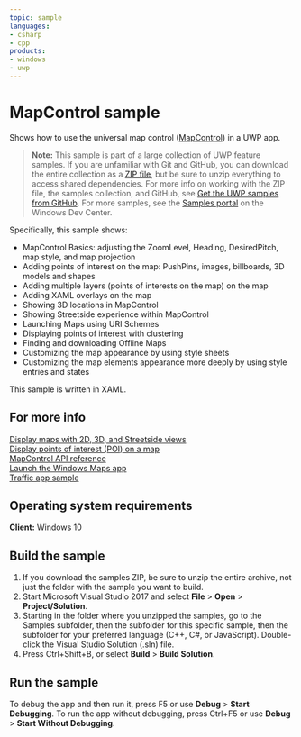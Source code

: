 ```yaml
---
topic: sample
languages:
- csharp
- cpp
products:
- windows
- uwp
---
```


<!---
  category: MapsAndLocation 
  samplefwlink: http://go.microsoft.com/fwlink/p/?LinkId=619977
--->

# MapControl sample

Shows how to use the universal map control ([MapControl]( https://msdn.microsoft.com/library/windows/apps/xaml/windows.ui.xaml.controls.maps.mapcontrol.aspx)) in a UWP app. 

> **Note:** This sample is part of a large collection of UWP feature samples. 
> If you are unfamiliar with Git and GitHub, you can download the entire collection as a 
> [ZIP file](https://github.com/Microsoft/Windows-universal-samples/archive/master.zip), but be 
> sure to unzip everything to access shared dependencies. For more info on working with the ZIP file, 
> the samples collection, and GitHub, see [Get the UWP samples from GitHub](https://aka.ms/ovu2uq). 
> For more samples, see the [Samples portal](https://aka.ms/winsamples) on the Windows Dev Center. 

Specifically, this sample shows:

* MapControl Basics: adjusting the ZoomLevel, Heading, DesiredPitch, map style, and map projection
* Adding points of interest on the map: PushPins, images, billboards, 3D models and shapes
* Adding multiple layers (points of interests on the map) on the map
* Adding XAML overlays on the map
* Showing 3D locations in MapControl
* Showing Streetside experience within MapControl
* Launching Maps using URI Schemes
* Displaying points of interest with clustering
* Finding and downloading Offline Maps
* Customizing the map appearance by using style sheets
* Customizing the map elements appearance more deeply by using style entries and states

This sample is written in XAML.

## For more info

[Display maps with 2D, 3D, and Streetside views](https://msdn.microsoft.com/library/windows/apps/mt219695)  
[Display points of interest (POI) on a map](https://msdn.microsoft.com/library/windows/apps/mt219696)  
[MapControl API reference]( https://msdn.microsoft.com/library/windows/apps/xaml/windows.ui.xaml.controls.maps.mapcontrol.aspx)  
[Launch the Windows Maps app](https://msdn.microsoft.com/library/windows/apps/mt228341)  
[Traffic app sample](https://github.com/microsoft/windows-appsample-trafficapp/)  

## Operating system requirements

**Client:** Windows 10

## Build the sample

1. If you download the samples ZIP, be sure to unzip the entire archive, not just the folder with the sample you want to build. 
2. Start Microsoft Visual Studio 2017 and select **File** \> **Open** \> **Project/Solution**.
3. Starting in the folder where you unzipped the samples, go to the Samples subfolder, then the subfolder for this specific sample, then the subfolder for your preferred language (C++, C#, or JavaScript). Double-click the Visual Studio Solution (.sln) file.
4. Press Ctrl+Shift+B, or select **Build** \> **Build Solution**.

## Run the sample

To debug the app and then run it, press F5 or use **Debug** \> **Start Debugging**. To run the app without debugging, press Ctrl+F5 or use **Debug** \> **Start Without Debugging**.
